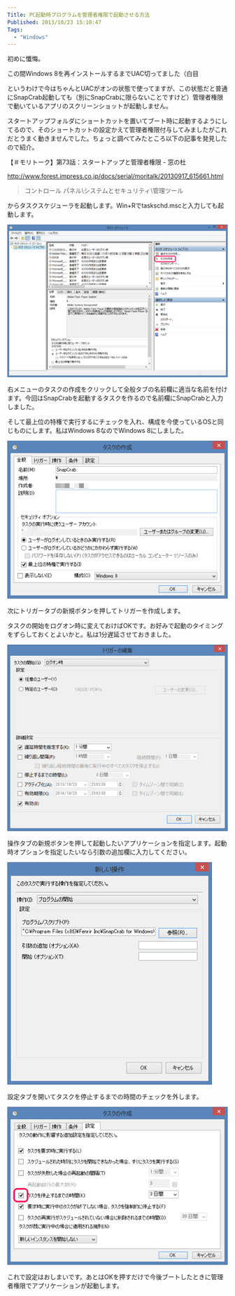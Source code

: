 ```yaml
---
Title: PC起動時プログラムを管理者権限で起動させる方法
Published: 2013/10/23 15:10:47
Tags:
  - "Windows"
---
```

初めに懺悔。

この間Windows 8を再インストールするまでUAC切ってました（白目


<?# Twitter 393010684641808384 /?>

というわけで今はちゃんとUACがオンの状態で使ってますが、この状態だと普通にSnapCrab起動しても（別にSnapCrabに限らないことですけど）管理者権限で動いているアプリのスクリーンショットが起動しません。

スタートアップフォルダにショートカットを置いてブート時に起動するようにしてるので、そのショートカットの設定かえて管理者権限付与してみましたがこれだとうまく動きませんでした。ちょっと調べてみたところ以下の記事を発見したので紹介。

【＃モリトーク】第73話：スタートアップと管理者権限 - 窓の杜

http://www.forest.impress.co.jp/docs/serial/moritalk/20130917_615661.html

> コントロール パネル\システムとセキュリティ\管理ツール

からタスクスケジューラを起動します。Win+Rでtaskschd.mscと入力しても起動します。

![](20140127004156.png) 

右メニューのタスクの作成をクリックして全般タブの名前欄に適当な名前を付けます。今回はSnapCrabを起動するタスクを作るので名前欄にSnapCrabと入力しました。

そして最上位の特権で実行するにチェックを入れ、構成を今使っているOSと同じものにします。私はWindows 8なのでWindows 8にしました。

![](20140127004210.png) 

次にトリガータブの新規ボタンを押してトリガーを作成します。

タスクの開始をログオン時に変えておけばOKです。お好みで起動のタイミングをずらしておくとよいかと。私は1分遅延させておきました。

![](20140127004224.png) 

操作タブの新規ボタンを押して起動したいアプリケーションを指定します。起動時オプションを指定したいなら引数の追加欄に入力してください。

![](20140127004235.png) 

設定タブを開いてタスクを停止するまでの時間のチェックを外します。

![](20140127004245.png) 

これで設定はおしまいです。あとはOKを押すだけで今後ブートしたときに管理者権限でアプリケーションが起動します。